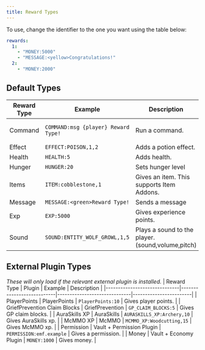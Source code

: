 ```yaml
---
title: Reward Types
---
```

To use, change the identifier to the one you want using the table below:
```yaml title="Example"
rewards:
  1:
    - "MONEY:5000"
    - "MESSAGE:<yellow>Congratulations!"
  2:
    - "MONEY:2000"
```

## Default Types
| Reward Type | Example                             | Description                                       | Available placeholders                     |
|-------------|-------------------------------------|---------------------------------------------------|--------------------------------------------|
| Command     | `COMMAND:msg {player} Reward Type!` | Run a command.                                    | `{player}`, `{x}`, `{y}`, `{z}`, `{world}` |
| Effect      | `EFFECT:POISON,1,2`                 | Adds a potion effect.                             | -                                          |
| Health      | `HEALTH:5`                          | Adds health.                                      | -                                          |
| Hunger      | `HUNGER:20`                         | Sets hunger level                                 | -                                          |
| Items       | `ITEM:cobblestone,1`                | Gives an item. This supports Item Addons.         | -                                          |
| Message     | `MESSAGE:<green>Reward Type!`       | Sends a message                                   | -                                          |
| Exp         | `EXP:5000`                          | Gives experience points.                          | -                                          |
| Sound       | `SOUND:ENTITY_WOLF_GROWL,1,5`       | Plays a sound to the player. (sound,volume,pitch) | -                                          |

## External Plugin Types
_These will only load if the relevant external plugin is installed._
| Reward Type                  | Plugin                    | Example                      | Description            |
|------------------------------|---------------------------|------------------------------|------------------------|
| PlayerPoints                 | PlayerPoints              | `PlayerPoints:10`            | Gives player points.   |
| GriefPrevention Claim Blocks | GriefPrevention           | `GP_CLAIM_BLOCKS:5`          | Gives GP claim blocks. |
| AuraSkills XP                | AuraSkills                | `AURASKILLS_XP:Archery,10`   | Gives AuraSkills xp.   |
| McMMO XP                     | McMMO                     | `MCMMO_XP:Woodcutting,15`    | Gives McMMO xp.        |
| Permission                   | Vault + Permission Plugin | `PERMISSION:emf.example`     | Gives a permission.    |
| Money                        | Vault + Economy Plugin    | `MONEY:1000`                 | Gives money.           |